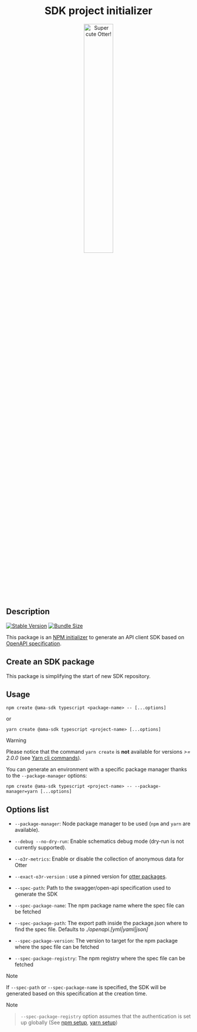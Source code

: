 <h1 align="center">SDK project initializer</h1>
<p align="center">
  <img src="https://raw.githubusercontent.com/AmadeusITGroup/otter/main/assets/logo/otter.png" alt="Super cute Otter!" width="40%"/>
</p>

## Description

[![Stable Version](https://img.shields.io/npm/v/@ama-sdk/create?style=for-the-badge)](https://www.npmjs.com/package/@ama-sdk/create)
[![Bundle Size](https://img.shields.io/bundlephobia/min/@ama-sdk/create?color=green&style=for-the-badge)](https://www.npmjs.com/package/@ama-sdk/create)

This package is an [NPM initializer](https://docs.npmjs.com/cli/v8/commands/npm-init) to generate an API client SDK based on [OpenAPI specification](https://spec.openapis.org/oas/v3.1.0).

## Create an SDK package

This package is simplifying the start of new SDK repository.

## Usage

```shell
npm create @ama-sdk typescript <package-name> -- [...options]
```

or

```shell
yarn create @ama-sdk typescript <project-name> [...options]
```

> [!WARNING]
> Please notice that the command `yarn create` is **not** available for versions *>= 2.0.0* (see [Yarn cli commands](https://yarnpkg.com/cli)).

You can generate an environment with a specific package manager thanks to the `--package-manager` options:

```shell
npm create @ama-sdk typescript <project-name> -- --package-manager=yarn [...options]
```

## Options list

- `--package-manager`: Node package manager to be used (`npm` and `yarn` are available).
- `--debug --no-dry-run`: Enable schematics debug mode (dry-run is not currently supported).
- `--o3r-metrics`: Enable or disable the collection of anonymous data for Otter
- `--exact-o3r-version` : use a pinned version for [otter packages](https://github.com/AmadeusITGroup/otter/blob/main/docs/README.md).

- `--spec-path`: Path to the swagger/open-api specification used to generate the SDK
- `--spec-package-name`: The npm package name where the spec file can be fetched
- `--spec-package-path`: The export path inside the package.json where to find the spec file. Defaults to _./openapi.[yml|yaml|json]_
- `--spec-package-version`: The version to target for the npm package where the spec file can be fetched
- `--spec-package-registry`: The npm registry where the spec file can be fetched

> [!NOTE]
> If `--spec-path` or `--spec-package-name` is specified, the SDK will be generated based on this specification at the creation time.

> [!NOTE]
> > `--spec-package-registry` option assumes that the authentication is set up globally (See [npm setup](https://docs.npmjs.com/cli/v8/configuring-npm/npmrc#auth-related-configuration), [yarn setup](https://yarnpkg.com/configuration/yarnrc#npmRegistries))
